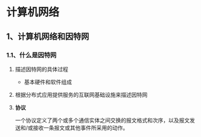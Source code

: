 # 计算机网络

## 1、计算机网络和因特网

### 1.1、什么是因特网

1. 描述因特网的具体过程

   - 基本硬件和软件组成

2. 根据分布式应用提供服务的互联网基础设施来描述因特网

3. **协议**

   一个协议定义了两个或多个通信实体之间交换的报文格式和次序，以及报文发送和/或接收一条报文或其他事件所采用的动作。

#### 